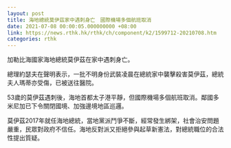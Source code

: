 ```yaml
---
layout: post
title: 海地總統莫伊茲家中遇刺身亡　國際機場多個航班取消
date: 2021-07-08 00:00:05.000000000 +08:00
link: https://news.rthk.hk/rthk/ch/component/k2/1599712-20210708.htm
categories: rthk
---
```


加勒比海國家海地總統莫伊茲在家中遇刺身亡。

總理約瑟夫在聲明表示，一批不明身份武裝凌晨在總統家中襲擊殺害莫伊茲，總統夫人瑪蒂亦受傷，已被送往醫院。

53歲的莫伊茲遇刺後，海地首都太子港平靜，但國際機場多個航班取消。鄰國多米尼加已下令關閉國境、加強邊境地區巡邏。

莫伊茲2017年就任海地總統，當地黨派鬥爭不斷，經常發生綁架，社會治安問題嚴重，民眾對政府不信任。海地反對派又拒絕參與起草新憲法，對總統職位的合法性提出質疑。
　　
